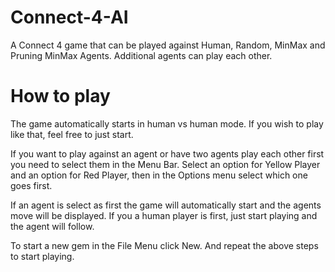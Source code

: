 # Connect-4-AI
A Connect 4 game that can be played against Human, Random, MinMax and Pruning MinMax Agents. Additional agents can play each other.

# How to play
The game automatically starts in human vs human mode. If you wish to play like that, feel free to just start.

If you want to play against an agent or have two agents play each other first you need to select them in the Menu Bar.
Select an option for Yellow Player and an option for Red Player, then in the Options menu select which one goes first.

If an agent is select as first the game will automatically start and the agents move will be displayed. If you a human player is first, just start playing and the agent will follow. 

To start a new gem in the File Menu click New. And repeat the above steps to start playing.